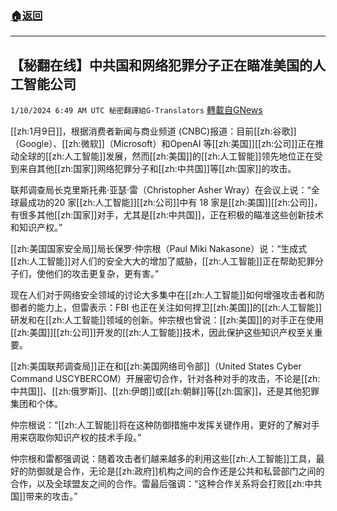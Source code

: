 ###  [:house:返回](README.md)
---


## 【秘翻在线】中共国和网络犯罪分子正在瞄准美国的人工智能公司
`1/10/2024 6:49 AM UTC 秘密翻譯組G-Translators` [轉載自GNews](https://gnews.org/articles/2203665)

[[zh:1月9日]]，根据消费者新闻与商业频道 (CNBC)报道：目前[[zh:谷歌]]（Google）、[[zh:微软]]（Microsoft）和OpenAI 等[[zh:美国]][[zh:公司]]正在推动全球的[[zh:人工智能]]发展，然而[[zh:美国]]的[[zh:人工智能]]领先地位正在受到来自其他[[zh:国家]]网络犯罪分子和[[zh:中共国]]等[[zh:国家]]的攻击。

联邦调查局长克里斯托弗·亚瑟·雷（Christopher Asher Wray）在会议上说：“全球最成功的20 家[[zh:人工智能]][[zh:公司]]中有 18 家是[[zh:美国]][[zh:公司]]，有很多其他[[zh:国家]]对手，尤其是[[zh:中共国]]，正在积极的瞄准这些创新技术和知识产权。”

[[zh:美国国家安全局]]局长保罗·仲宗根（Paul Miki Nakasone）说：“生成式[[zh:人工智能]]对人们的安全大大的增加了威胁，[[zh:人工智能]]正在帮助犯罪分子们，使他们的攻击更复杂，更有害。”

现在人们对于网络安全领域的讨论大多集中在[[zh:人工智能]]如何增强攻击者和防御者的能力上，但雷表示：FBI 也正在关注如何捍卫[[zh:美国]]的[[zh:人工智能]]研发和在[[zh:人工智能]]领域的创新。仲宗根也曾说：[[zh:美国]]的对手正在使用[[zh:美国]][[zh:公司]]开发的[[zh:人工智能]]技术，因此保护这些知识产权至关重要。

[[zh:美国联邦调查局]]正在和[[zh:美国网络司令部]]（United States Cyber Command USCYBERCOM）开展密切合作，针对各种对手的攻击，不论是[[zh:中共国]]、[[zh:俄罗斯]]、[[zh:伊朗]]或[[zh:朝鲜]]等[[zh:国家]]，还是其他犯罪集团和个体。

仲宗根说：“[[zh:人工智能]]将在这种防御措施中发挥关键作用，更好的了解对手用来窃取你知识产权的技术手段。”

仲宗根和雷都强调说：随着攻击者们越来越多的利用这些[[zh:人工智能]]工具，最好的防御就是合作，无论是[[zh:政府]]机构之间的合作还是公共和私营部门之间的合作，以及全球盟友之间的合作。雷最后强调：“这种合作关系将会打败[[zh:中共国]]带来的攻击。”

